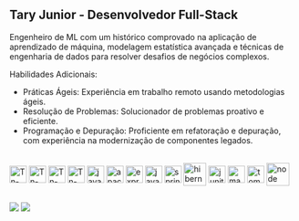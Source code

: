 ## Tary Junior - Desenvolvedor Full-Stack


Engenheiro de ML com um histórico comprovado na aplicação de aprendizado de máquina, modelagem estatística avançada e técnicas de engenharia de dados para resolver desafios de negócios complexos.


Habilidades Adicionais:

- Práticas Ágeis: Experiência em trabalho remoto usando metodologias ágeis.
- Resolução de Problemas: Solucionador de problemas proativo e eficiente.
- Programação e Depuração: Proficiente em refatoração e depuração, com experiência na modernização de componentes legados.

<div style="display: inline_block"><br>
  <img align="center" alt="Tn-React" height="30" src="https://img.shields.io/badge/react-%2320232a.svg?style=for-the-badge&logo=react&logoColor=%2361DAFB">
  <img align="center" alt="Tn-Next" height="30" src="https://img.shields.io/badge/Next-black?style=for-the-badge&logo=next.js&logoColor=white">
  <img align="center" alt="Tn-Node" height="30" src="https://img.shields.io/badge/node.js-6DA55F?style=for-the-badge&logo=node.js&logoColor=white">
  <img align="center" alt="Tn-nest" height="30" src="https://img.shields.io/badge/nestjs-%23E0234E.svg?style=for-the-badge&logo=nestjs&logoColor=white">
  <img align = "center" alt = "javascript" heigth="30px" width="30px" src = "https://cdn.jsdelivr.net/gh/devicons/devicon@latest/icons/javascript/javascript-original.svg" >
  <img align = "center" alt = "apache camel" heigth="30px" width="30px" src = "https://cdn.jsdelivr.net/gh/devicons/devicon@latest/icons/ocaml/ocaml-original.svg" >
  <img align = "center" alt = "express" heigth="30px" width="30px" src = "https://cdn.jsdelivr.net/gh/devicons/devicon@latest/icons/express/express-original.svg" >
  <img align = "center" alt = "java" heigth="30px" width="30px" src = "https://cdn.jsdelivr.net/gh/devicons/devicon@latest/icons/java/java-original-wordmark.svg" >
     <img align = "center" alt = "spring" heigth="30px" width="30px" src = "https://cdn.jsdelivr.net/gh/devicons/devicon@latest/icons/spring/spring-original-wordmark.svg" >
     <img align = "center" alt = "hibernate" heigth="30px" width="40px" src = "https://cdn.jsdelivr.net/gh/devicons/devicon@latest/icons/hibernate/hibernate-original-wordmark.svg" >
     <img align = "center" alt = "junit5" heigth="30px" width="30px" src = "https://cdn.jsdelivr.net/gh/devicons/devicon@latest/icons/junit/junit-line-wordmark.svg" >
     <img align = "center" alt = "maven" heigth="30px" width="30px" src = "https://cdn.jsdelivr.net/gh/devicons/devicon@latest/icons/maven/maven-original-wordmark.svg" >
     <img align = "center" alt = "tomcat" heigth="30px" width="30px" src = "https://cdn.jsdelivr.net/gh/devicons/devicon@latest/icons/tomcat/tomcat-original-wordmark.svg" >
     <img align = "center" alt = "node" heigth="30px" width="40px" src = "https://cdn.jsdelivr.net/gh/devicons/devicon@latest/icons/nodejs/nodejs-original-wordmark.svg" >
  
</div>
  
  ##
 

  <a href="https://www.instagram.com/taryjunioor/?igsh=MWNkMzAydGE3ZjY1OQ%3D%3D" target="_blank"><img src="https://img.shields.io/badge/-Instagram-%23E4405F?style=for-the-badge&logo=instagram&logoColor=white" target="_blank"></a>
  <a href="https://www.linkedin.com/in/tarynascimento/"><img src="https://img.shields.io/badge/-LinkedIn-%230077B5?style=for-the-badge&logo=linkedin&logoColor=white" target="_blank"></a> 
  
</div>
